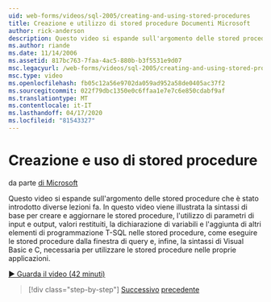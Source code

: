 ```yaml
---
uid: web-forms/videos/sql-2005/creating-and-using-stored-procedures
title: Creazione e utilizzo di stored procedure Documenti Microsoft
author: rick-anderson
description: Questo video si espande sull'argomento delle stored procedure che è stato introdotto diverse lezioni fa. In questo video spieghiamo la sintassi di base per creare e aggiornare...
ms.author: riande
ms.date: 11/14/2006
ms.assetid: 817bc763-7faa-4ac5-880b-b3f5531e9d07
msc.legacyurl: /web-forms/videos/sql-2005/creating-and-using-stored-procedures
msc.type: video
ms.openlocfilehash: fb05c12a56e9702da059ad952a58de0405ac37f2
ms.sourcegitcommit: 022f79dbc1350e0c6ffaa1e7e7c6e850cdabf9af
ms.translationtype: MT
ms.contentlocale: it-IT
ms.lasthandoff: 04/17/2020
ms.locfileid: "81543327"
---
```

# <a name="creating-and-using-stored-procedures"></a>Creazione e uso di stored procedure

da parte [di Microsoft](https://github.com/microsoft)

Questo video si espande sull'argomento delle stored procedure che è stato introdotto diverse lezioni fa. In questo video viene illustrata la sintassi di base per creare e aggiornare le stored procedure, l'utilizzo di parametri di input e output, valori restituiti, la dichiarazione di variabili e l'aggiunta di altri elementi di programmazione T-SQL nelle stored procedure, come eseguire le stored procedure dalla finestra di query e, infine, la sintassi di Visual Basic e C, necessaria per utilizzare le stored procedure nelle proprie applicazioni.

[&#9654; Guarda il video (42 minuti)](https://channel9.msdn.com/Blogs/ASP-NET-Site-Videos/creating-and-using-stored-procedures)

> [!div class="step-by-step"]
> [Successivo](building-and-customizing-reports-in-business-intelligence-development-studio.md)
> [precedente](enabling-full-text-search-in-your-text-data.md)
